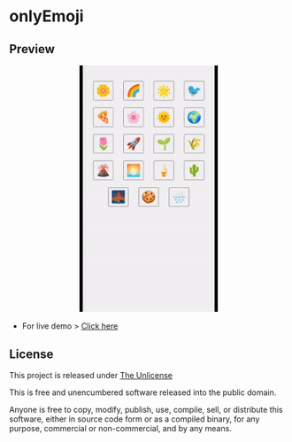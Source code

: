# onlyEmoji

## Preview
<div align="center">
  <img src="https://github.com/iamovi/onlyEmoji/blob/main/preview.gif" alt="preview GIF" width="250px">
</div>


- For live demo > [Click here](https://iamovi.github.io/onlyEmoji/)

## License

This project is released under [The Unlicense](LICENSE)

This is free and unencumbered software released into the public domain.

Anyone is free to copy, modify, publish, use, compile, sell, or distribute this software, either in source code form or as a compiled binary, for any purpose, commercial or non-commercial, and by any means.